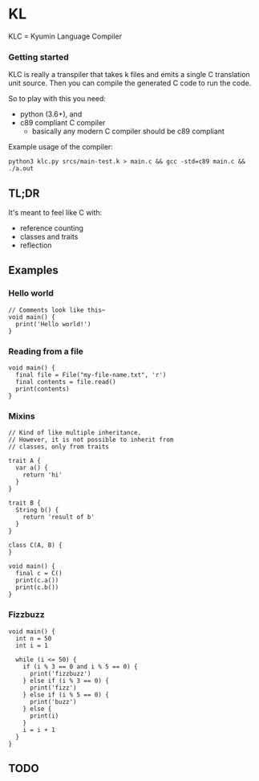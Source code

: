 # KL
KLC = Kyumin Language Compiler

### Getting started

KLC is really a transpiler that takes k files and emits a single
C translation unit source. Then you can compile the generated C
code to run the code.

So to play with this you need:
  * python (3.6+), and
  * c89 compliant C compiler
    - basically any modern C compiler should be c89 compliant

Example usage of the compiler:

```
python3 klc.py srcs/main-test.k > main.c && gcc -std=c89 main.c && ./a.out
```

## TL;DR

It's meant to feel like C with:
* reference counting
* classes and traits
* reflection

## Examples

### Hello world
```
// Comments look like this~
void main() {
  print('Hello world!')
}
```

### Reading from a file
```
void main() {
  final file = File("my-file-name.txt", 'r')
  final contents = file.read()
  print(contents)
}
```

### Mixins
```
// Kind of like multiple inheritance.
// However, it is not possible to inherit from
// classes, only from traits

trait A {
  var a() {
    return 'hi'
  }
}

trait B {
  String b() {
    return 'result of b'
  }
}

class C(A, B) {
}

void main() {
  final c = C()
  print(c.a())
  print(c.b())
}
```

### Fizzbuzz
```
void main() {
  int n = 50
  int i = 1

  while (i <= 50) {
    if (i % 3 == 0 and i % 5 == 0) {
      print('fizzbuzz')
    } else if (i % 3 == 0) {
      print('fizz')
    } else if (i % 5 == 0) {
      print('buzz')
    } else {
      print(i)
    }
    i = i + 1
  }
}
```

## TODO

